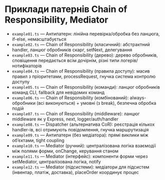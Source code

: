 # Приклади патернів Chain of Responsibility, Mediator

- `example01.ts` — Антипатерн: лінійна перевірка/обробка без ланцюга, if-else, немасштабується
- `example02.ts` — Chain of Responsibility (класичний): абстрактний handler, ланцюг обробників скарг, setNext, делегування
- `example03.ts` — Chain of Responsibility (дерево): дерево обробників, сповіщення передається всім дочірнім, різні типи логерів/нотифікаторів
- `example04.ts` — Chain of Responsibility (правила доступу): масив правил з пріоритетами, processRequest, гнучка система контролю доступу
- `example05.ts` — Chain of Responsibility (команди): ланцюг обробників команд CLI, fallback для невідомих команд
- `example06.ts` — Chain of Responsibility (комбінований): always-обробники (всі виконуються) + умовні (з break), безпечна обробка подій
- `example07.ts` — Chain of Responsibility (middleware): ланцюг middleware як у Express, next, logger/auth/handler
- `example08.ts` — Dispatcher (альтернатива CoR): реєстрація кількох handler-ів, всі отримують повідомлення, гнучка маршрутизація
- `example09.ts` — Антипатерн (без медіатора): прямі виклики між обʼєктами, tight coupling
- `example10.ts` — Mediator (ручний): централізована логіка взаємодії між полями форми, onChange, керування станом
- `example11.ts` — Mediator (інтерфейс): компоненти форми через setMediator, централізована логіка, notify
- `example12.ts` — Mediator (підсистеми): медіатори для підсистем (інвентар, платіж, доставка), placeOrder координує процес
